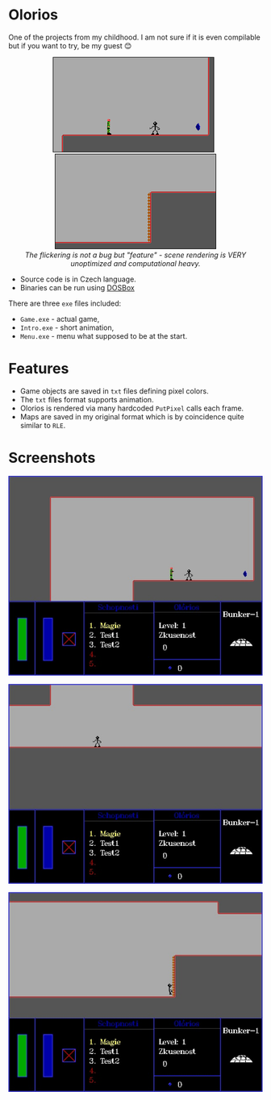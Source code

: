 # Olorios
One of the projects from my childhood. I am not sure if it is even compilable but if you want to try, be my guest :blush:

<p align="center">  
  <img src="Doc/game_0.gif">&nbsp;&nbsp;<img src="Doc/game_1.gif">
  <br>
  <em>The flickering is not a bug but "feature" - scene rendering is VERY unoptimized and computational heavy.</em>
</p>

- Source code is in Czech language.
- Binaries can be run using [DOSBox](https://www.dosbox.com/)

There are three `exe` files included:
- `Game.exe` - actual game,
- `Intro.exe` - short animation,
- `Menu.exe` - menu what supposed to be at the start.

# Features
- Game objects are saved in `txt` files defining pixel colors.
- The `txt` files format supports animation.
- Olorios is rendered via many hardcoded `PutPixel` calls each frame.
- Maps are saved in my original format which is by coincidence quite similar to `RLE`.

# Screenshots
<p align="center">  
  <img src="Doc/scr_0.jpg">
</p>

<p align="center">
  <img src="Doc/scr_1.jpg">
</p>

<p align="center">
  <img src="Doc/scr_2.jpg">
</p>
